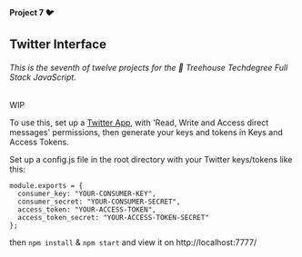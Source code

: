 #### Project 7 🐦

## Twitter Interface

###### This is the seventh of twelve projects for the 🏡 Treehouse Techdegree Full Stack JavaScript.

WIP

To use this, set up a [Twitter App](https://apps.twitter.com/), with 'Read, Write and Access direct messages' permissions, then generate your keys and tokens in Keys and Access Tokens.

Set up a config.js file in the root directory with your Twitter keys/tokens like this:

```
module.exports = {
  consumer_key: "YOUR-CONSUMER-KEY",
  consumer_secret: "YOUR-CONSUMER-SECRET",
  access_token: "YOUR-ACCESS-TOKEN",
  access_token_secret: "YOUR-ACCESS-TOKEN-SECRET"
};
```

then  `npm install` & `npm start` and view it on http://localhost:7777/